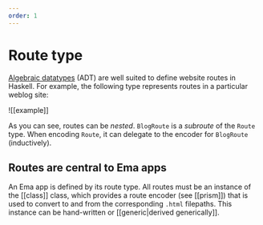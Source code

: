 ```yaml
---
order: 1
---
```


# Route type

[Algebraic datatypes](https://en.wikipedia.org/wiki/Algebraic_data_type) (ADT) are well suited to define website routes in Haskell. For example, the following type represents routes in a particular weblog site:

![[example]]

As you can see, routes can be *nested*. `BlogRoute` is a *subroute* of the `Route` type. When encoding `Route`, it can delegate to the encoder for `BlogRoute` (inductively). 

## Routes are central to Ema apps

An Ema app is defined by its route type. All routes must be an instance of the [[class]] class, which provides a route encoder (see [[prism]]) that is used to convert to and from the corresponding `.html` filepaths. This instance can be hand-written or [[generic|derived generically]].
